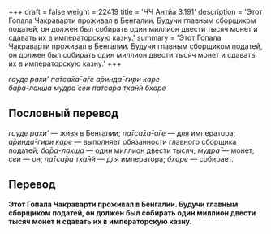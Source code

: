 +++
draft = false
weight = 22419
title = 'ЧЧ Антйа 3.191'
description = 'Этот Гопала Чакраварти проживал в Бенгалии. Будучи главным сборщиком податей, он должен был собирать один миллион двести тысяч монет и сдавать их в императорскую казну.'
summary = 'Этот Гопала Чакраварти проживал в Бенгалии. Будучи главным сборщиком податей, он должен был собирать один миллион двести тысяч монет и сдавать их в императорскую казну.'
+++

_гауд̣е рахи’ па̄тса̄ха̄-а̄ге а̄ринда̄-гири каре  
ба̄ра-лакша мудра̄ сеи па̄тса̄ра т̣ха̄н̃и бхаре_

## Пословный перевод

_гауд̣е_ _рахи’_ — живя в Бенгалии; _па̄тса̄ха̄_\-_а̄ге_ — для императора; _а̄ринда̄_\-_гири_ _каре_ — выполняет обязанности главного сборщика податей; _ба̄ра_\-_лакша_ — один миллион двести тысяч; _мудра̄_ — монет; _сеи_ — он; _па̄тса̄ра_ _т̣ха̄н̃и_ — для императора; _бхаре_ — собирает.

## Перевод

**Этот Гопала Чакраварти проживал в Бенгалии. Будучи главным сборщиком податей, он должен был собирать один миллион двести тысяч монет и сдавать их в императорскую казну.**
